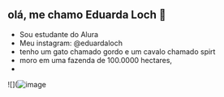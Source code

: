 ## olá, me chamo Eduarda Loch 🤎
- Sou estudante do Alura
- Meu instagram: @eduardaloch
- tenho um gato chamado gordo e um cavalo chamado spirt
- moro em uma fazenda de 100.0000 hectares,
- 
![](![image](https://github.com/user-attachments/assets/ba6e832a-c131-49ef-b46a-c8824acc14ef)
